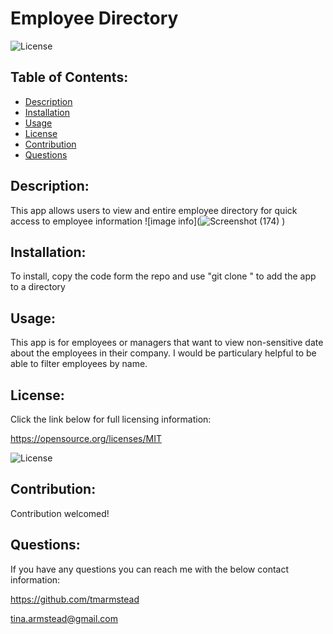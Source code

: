 # Employee Directory 

  ![License](https://img.shields.io/badge/License-MIT-blue.svg)

  ## Table of Contents: 
  - [Description](#Description)
  - [Installation](#Installation)
  - [Usage](#Usage)
  - [License](#License)
  - [Contribution](#Contribution)
  - [Questions](#Questions)
  
  ## Description: 
  This app allows users to view and entire employee directory for quick access to employee information
  ![image info](![Screenshot (174)](https://user-images.githubusercontent.com/71151032/113779191-54e23280-96fb-11eb-8665-bb93b4b07306.png)
)


  ## Installation: 
  To install, copy the code form the repo and use "git clone <paste copied information here>" to add the app to a directory
  
  ## Usage: 
  This app is for employees or managers that want to view non-sensitive date about the employees in their company. I would be particulary helpful to be able to filter employees by name.
  
  ## License: 
  Click the link below for full licensing information: 

  https://opensource.org/licenses/MIT 

  ![License](https://img.shields.io/badge/License-MIT-blue.svg) 
 
  ## Contribution: 
  Contribution welcomed!
 
  ## Questions: 
  If you have any questions you can reach me with the below contact information: 

  https://github.com/tmarmstead 

  tina.armstead@gmail.com

